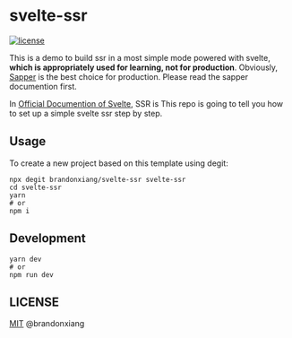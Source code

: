 # svelte-ssr


<a href="https://github.com/brandonxiang/svelte-ssr/blob/master/LICENSE">
  <img src="https://img.shields.io/github/license/brandonxiang/svelte-ssr" alt="license">
</a>

This is a demo to build ssr in a most simple mode powered with svelte, **which is appropriately used for learning, not for production**. Obviously, [Sapper](https://sapper.svelte.dev/) is the best choice for production. Please read the sapper documention first. 

In [Official Documention of Svelte](https://svelte.dev/), SSR is This repo is going to tell you how to set up a simple svelte ssr step by step.

## Usage

To create a new project based on this template using degit:

```shell
npx degit brandonxiang/svelte-ssr svelte-ssr
cd svelte-ssr
yarn
# or
npm i
```

## Development

```shell
yarn dev
# or
npm run dev
```

## LICENSE

[MIT](./LICENSE) @brandonxiang

